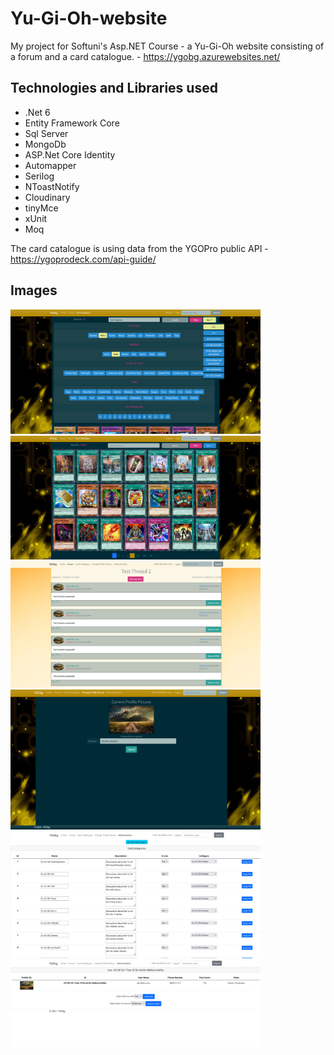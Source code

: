 # Yu-Gi-Oh-website
My project for Softuni's Asp.NET Course - a Yu-Gi-Oh website consisting of a forum and a card catalogue. - https://ygobg.azurewebsites.net/
<h2>Technologies and Libraries used</h2>
<ul>
  <li>.Net 6</li>  
  <li>Entity Framework Core</li>
  <li>Sql Server</li>
  <li>MongoDb</li>
  <li>ASP.Net Core Identity</li>
  <li>Automapper</li>
  <li>Serilog</li>
  <li>NToastNotify</li>
  <li>Cloudinary</li>
  <li>tinyMce</li>
  <li>xUnit</li>
  <li>Moq</li>
</ul>

  The card catalogue is using data from the YGOPro public API - https://ygoprodeck.com/api-guide/
  
<h2>Images</h2>
<div>
<img src="screenshots/cardCollection.png" alt="cardCatalogue1" width="400"/>
<img src="screenshots/cardCollection2.png" alt="cardCatalogue2" width="400"/>
</div>
<div>
<img src="screenshots/forum.png" alt="forum" width="400"/>
<img src="screenshots/profilePic.png" alt="profilePic" width="400"/>
</div>
<div>
<img src="screenshots/subCattegorries.png" alt="subCategories" width="400"/>
<img src="screenshots/roles.png" alt="roles" width="400"/>
</div>
